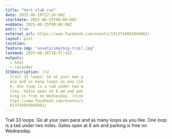 ```yaml
---
title: "Vert club run"
date: 2025-06-10T22:24:00Z
startdate: 2025-06-25T06:00:00Z
enddate: 2025-06-25T09:00:00Z
patr: true
external_url: https://www.facebook.com/events/1013744093846881/
layout: post
location: 
feature-img: "assets/img/big-trail.jpg"
lastmod: 2025-06-26T18:57:42Z
outputs:
  - html
  - calendar
ICSDescription: |+2
  Trail 33 loops. Go at your own p  ace and as many loops as you lik  e. One loop is a tad under two m  iles. Gates open at 6 am and par  king is free on Wednesday. \n\nh  ttps://www.facebook.com/events/1  013744093846881/
---
```


Trail 33 loops. Go at your own pace and as many loops as you like. One loop is a tad under two miles. Gates open at 6 am and parking is free on Wednesday. <br>
  <br>
  
